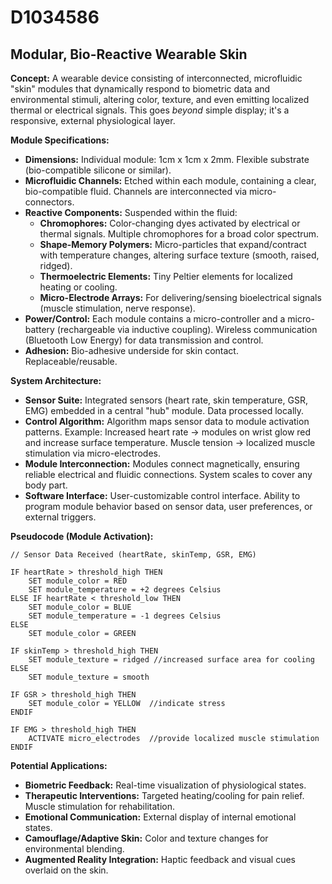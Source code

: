 # D1034586

## Modular, Bio-Reactive Wearable Skin

**Concept:** A wearable device consisting of interconnected, microfluidic "skin" modules that dynamically respond to biometric data and environmental stimuli, altering color, texture, and even emitting localized thermal or electrical signals. This goes *beyond* simple display; it's a responsive, external physiological layer.

**Module Specifications:**

*   **Dimensions:** Individual module: 1cm x 1cm x 2mm. Flexible substrate (bio-compatible silicone or similar).
*   **Microfluidic Channels:** Etched within each module, containing a clear, bio-compatible fluid. Channels are interconnected via micro-connectors.
*   **Reactive Components:** Suspended within the fluid:
    *   **Chromophores:** Color-changing dyes activated by electrical or thermal signals. Multiple chromophores for a broad color spectrum.
    *   **Shape-Memory Polymers:** Micro-particles that expand/contract with temperature changes, altering surface texture (smooth, raised, ridged).
    *   **Thermoelectric Elements:**  Tiny Peltier elements for localized heating or cooling.
    *   **Micro-Electrode Arrays:**  For delivering/sensing bioelectrical signals (muscle stimulation, nerve response).
*   **Power/Control:** Each module contains a micro-controller and a micro-battery (rechargeable via inductive coupling). Wireless communication (Bluetooth Low Energy) for data transmission and control.
*   **Adhesion:**  Bio-adhesive underside for skin contact.  Replaceable/reusable.

**System Architecture:**

*   **Sensor Suite:** Integrated sensors (heart rate, skin temperature, GSR, EMG) embedded in a central "hub" module.  Data processed locally.
*   **Control Algorithm:**  Algorithm maps sensor data to module activation patterns.  Example: Increased heart rate -> modules on wrist glow red and increase surface temperature.  Muscle tension -> localized muscle stimulation via micro-electrodes.
*   **Module Interconnection:** Modules connect magnetically, ensuring reliable electrical and fluidic connections. System scales to cover any body part.
*   **Software Interface:**  User-customizable control interface.  Ability to program module behavior based on sensor data, user preferences, or external triggers.

**Pseudocode (Module Activation):**

```
// Sensor Data Received (heartRate, skinTemp, GSR, EMG)

IF heartRate > threshold_high THEN
    SET module_color = RED
    SET module_temperature = +2 degrees Celsius
ELSE IF heartRate < threshold_low THEN
    SET module_color = BLUE
    SET module_temperature = -1 degrees Celsius
ELSE
    SET module_color = GREEN

IF skinTemp > threshold_high THEN
    SET module_texture = ridged //increased surface area for cooling
ELSE
    SET module_texture = smooth

IF GSR > threshold_high THEN
    SET module_color = YELLOW  //indicate stress
ENDIF

IF EMG > threshold_high THEN
    ACTIVATE micro_electrodes  //provide localized muscle stimulation
ENDIF
```

**Potential Applications:**

*   **Biometric Feedback:** Real-time visualization of physiological states.
*   **Therapeutic Interventions:** Targeted heating/cooling for pain relief.  Muscle stimulation for rehabilitation.
*   **Emotional Communication:**  External display of internal emotional states.
*   **Camouflage/Adaptive Skin:**  Color and texture changes for environmental blending.
*   **Augmented Reality Integration:**  Haptic feedback and visual cues overlaid on the skin.